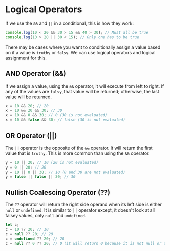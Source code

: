 # Logical Operators

If we use the `&&` and `||` in a conditional, this is how they work:

```JavaScript
console.log(10 < 20 && 30 > 15 && 40 > 30); // Must all be true
console.log(10 > 20 || 30 < 15); // Only one has to be true
```

There may be cases where you want to conditionally assign a value based on if a value is `truthy` or `falsy`. We can use logical operators and logical assignment for this.

## AND Operator (&&)

If we assign a value, using the `&&` operator, it will execute from left to right. If any of the values are `falsy`, that value will be returned; otherwise, the last value will be returned.

```JavaScript
x = 10 && 20; // 20
x = 10 && 20 && 30; // 30
x = 10 && 0 && 30; // 0 (30 is not evaluated)
x = 10 && false && 30; // false (30 is not evaluated)
```

## OR Operator (||)

The `||` operator is the opposite of the `&&` operator. It will return the first value that is `truthy`. This is more common than using the `&&` operator.

```JavaScript
y = 10 || 20; // 10 (20 is not evaluated)
y = 0 || 20; // 20
y = 10 || 0 || 30; // 10 (0 and 30 are not evaluated)
y = false || false || 30; // 30
```

## Nullish Coalescing Operator (??)

The `??` operator will return the right side operand when its left side is either `null` or `undefined`. It is similar to `||` operator except, it doesn't look at all falsey values, only `null` and `undefined`.

```JavaScript
let c;
c = 10 ?? 20; // 10
c = null ?? 20; // 20
c = undefined ?? 20; // 20
c = null ?? 0 ?? 20; // 0 (it will return 0 because it is not null or undefined)
```
